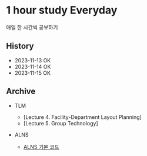 # 1 hour study Everyday

매일 한 시간씩 공부하기


## History

- 2023-11-13 OK
- 2023-11-14 OK
- 2023-11-15 OK


## Archive

- TLM
    - [Lecture 4. Facility-Department Layout Planning]
    - [Lecture 5. Group Technology]

- ALNS
    - [ALNS 기본 코드](https://github.com/N-Wouda/ALNS)